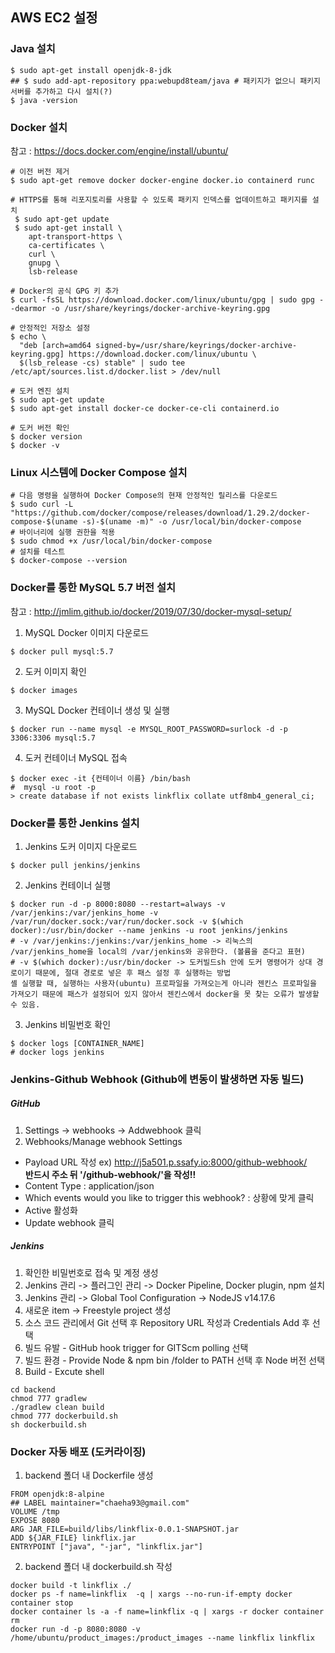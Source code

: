 ## AWS EC2 설정

### Java 설치
```
$ sudo apt-get install openjdk-8-jdk
## $ sudo add-apt-repository ppa:webupd8team/java # 패키지가 없으니 패키지 서버를 추가하고 다시 설치(?)
$ java -version
```  

### Docker 설치  
참고 : https://docs.docker.com/engine/install/ubuntu/
```
# 이전 버전 제거
$ sudo apt-get remove docker docker-engine docker.io containerd runc  

# HTTPS를 통해 리포지토리를 사용할 수 있도록 패키지 인덱스를 업데이트하고 패키지를 설치
 $ sudo apt-get update
 $ sudo apt-get install \
    apt-transport-https \
    ca-certificates \
    curl \
    gnupg \
    lsb-release  

# Docker의 공식 GPG 키 추가
$ curl -fsSL https://download.docker.com/linux/ubuntu/gpg | sudo gpg --dearmor -o /usr/share/keyrings/docker-archive-keyring.gpg  

# 안정적인 저장소 설정
$ echo \
  "deb [arch=amd64 signed-by=/usr/share/keyrings/docker-archive-keyring.gpg] https://download.docker.com/linux/ubuntu \
  $(lsb_release -cs) stable" | sudo tee /etc/apt/sources.list.d/docker.list > /dev/null  

# 도커 엔진 설치
$ sudo apt-get update
$ sudo apt-get install docker-ce docker-ce-cli containerd.io  

# 도커 버전 확인
$ docker version
$ docker -v
```  

### Linux 시스템에 Docker Compose 설치
```
# 다음 명령을 실행하여 Docker Compose의 현재 안정적인 릴리스를 다운로드
$ sudo curl -L "https://github.com/docker/compose/releases/download/1.29.2/docker-compose-$(uname -s)-$(uname -m)" -o /usr/local/bin/docker-compose
# 바이너리에 실행 권한을 적용
$ sudo chmod +x /usr/local/bin/docker-compose
# 설치를 테스트
$ docker-compose --version
```  

### Docker를 통한 MySQL 5.7 버전 설치  
참고 : http://jmlim.github.io/docker/2019/07/30/docker-mysql-setup/  
1. MySQL Docker 이미지 다운로드
```
$ docker pull mysql:5.7
```
2. 도커 이미지 확인
```
$ docker images
```
3. MySQL Docker 컨테이너 생성 및 실행
``` 
$ docker run --name mysql -e MYSQL_ROOT_PASSWORD=surlock -d -p 3306:3306 mysql:5.7
```
4.  도커 컨테이너 MySQL 접속
```
$ docker exec -it {컨테이너 이름} /bin/bash
#  mysql -u root -p
> create database if not exists linkflix collate utf8mb4_general_ci;
```  

### Docker를 통한 Jenkins 설치  
1. Jenkins 도커 이미지 다운로드
```
$ docker pull jenkins/jenkins
```  
2. Jenkins 컨테이너 실행
```
$ docker run -d -p 8000:8080 --restart=always -v /var/jenkins:/var/jenkins_home -v /var/run/docker.sock:/var/run/docker.sock -v $(which docker):/usr/bin/docker --name jenkins -u root jenkins/jenkins
# -v /var/jenkins:/jenkins:/var/jenkins_home -> 리눅스의 /var/jenkins_home을 local의 /var/jenkins와 공유한다. (볼륨을 준다고 표현) 
# -v $(which docker):/usr/bin/docker -> 도커빌드sh 안에 도커 명령어가 상대 경로이기 때문에, 절대 경로로 넣은 후 패스 설정 후 실행하는 방법
셸 실행할 때, 실행하는 사용자(ubuntu) 프로파일을 가져오는게 아니라 젠킨스 프로파일을 가져오기 때문에 패스가 설정되어 있지 않아서 젠킨스에서 docker을 못 찾는 오류가 발생할 수 있음.
```
3. Jenkins 비밀번호 확인
```
$ docker logs [CONTAINER_NAME]
# docker logs jenkins
```   

### Jenkins-Github Webhook  (Github에 변동이 발생하면 자동 빌드)
##### GitHub  
1. Settings -> webhooks -> Addwebhook 클릭
2. Webhooks/Manage webhook Settings  
- Payload URL 작성
ex) http://j5a501.p.ssafy.io:8000/github-webhook/   
 __반드시 주소 뒤 '/github-webhook/'을 작성!!__
- Content Type : application/json
- Which events would you like to trigger this webhook? : 상황에 맞게 클릭
- Active 활성화
- Update webhook 클릭

##### Jenkins   
1. 확인한 비밀번호로 접속 및 계정 생성  
2. Jenkins 관리 -> 플러그인 관리 -> Docker Pipeline, Docker plugin, npm 설치  
3. Jenkins 관리 -> Global Tool Configuration -> NodeJS v14.17.6  
4. 새로운 item -> Freestyle project 생성  
5. 소스 코드 관리에서 Git 선택 후 Repository URL 작성과 Credentials Add 후 선택  
6. 빌드 유발 - GitHub hook trigger for GITScm polling 선택  
7. 빌드 환경 - Provide Node & npm bin /folder to PATH 선택 후 Node 버전 선택  
8. Build - Excute shell  
```
cd backend
chmod 777 gradlew
./gradlew clean build
chmod 777 dockerbuild.sh
sh dockerbuild.sh
```  

### Docker 자동 배포 (도커라이징)
1. backend 폴더 내 Dockerfile 생성
```
FROM openjdk:8-alpine
## LABEL maintainer="chaeha93@gmail.com"
VOLUME /tmp
EXPOSE 8080
ARG JAR_FILE=build/libs/linkflix-0.0.1-SNAPSHOT.jar
ADD ${JAR_FILE} linkflix.jar
ENTRYPOINT ["java", "-jar", "linkflix.jar"]
```  
2. backend 폴더 내 dockerbuild.sh 작성
```
docker build -t linkflix ./
docker ps -f name=linkflix  -q | xargs --no-run-if-empty docker container stop
docker container ls -a -f name=linkflix -q | xargs -r docker container rm
docker run -d -p 8080:8080 -v /home/ubuntu/product_images:/product_images --name linkflix linkflix
```  
